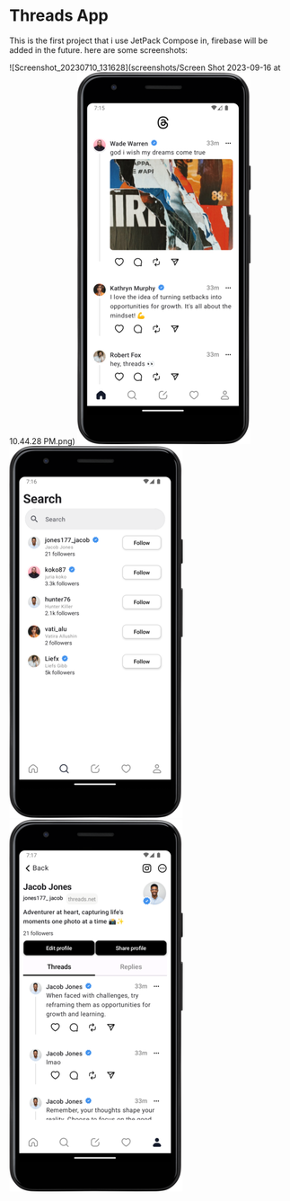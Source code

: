 # Threads App
This is the first project that i use JetPack Compose in, firebase will be added in the future.
here are some screenshots:

![Screenshot_20230710_131628](screenshots/Screen Shot 2023-09-16 at 10.44.28 PM.png)
![Screenshot_20230710_132134](screenshots/Screenshot_20230916_211646.png)
![Screenshot_20230710_132725](screenshots/Screenshot_20230916_211744.png)
![Screenshot_20230710_131628](screenshots/Screenshot_20230916_211759.png)
